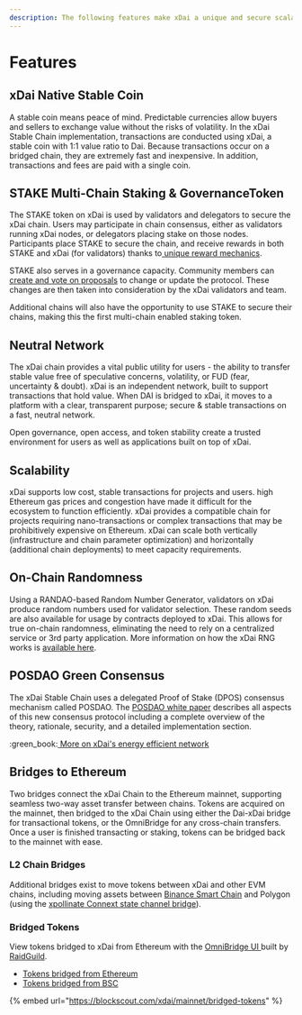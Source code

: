 ```yaml
---
description: The following features make xDai a unique and secure scalability solution.
---
```


# Features

## xDai Native Stable Coin

A stable coin means peace of mind. Predictable currencies allow buyers and sellers to exchange value without the risks of volatility. In the xDai Stable Chain implementation, transactions are conducted using xDai, a stable coin with 1:1 value ratio to Dai. Because transactions occur on a bridged chain, they are extremely fast and inexpensive. In addition, transactions and fees are paid with a single coin.

## STAKE Multi-Chain Staking & GovernanceToken

The STAKE token on xDai is used by validators and delegators to secure the xDai chain. Users may participate in chain consensus, either as validators running xDai nodes, or delegators placing stake on those nodes. Participants place STAKE to secure the chain, and receive rewards in both STAKE and xDai (for validators) thanks to[ unique reward mechanics](../for-stakers/stake-token/stake-reward-mechanics/).

STAKE also serves in a governance capacity. Community members can [create and vote on proposals](../for-users/governance/stake-weighted-voting/) to change or update the protocol. These changes are then taken into consideration by the xDai validators and team.

Additional chains will also have the opportunity to use STAKE to secure their chains, making this the first multi-chain enabled staking token.

## Neutral Network

The xDai chain provides a vital public utility for users - the ability to transfer stable value free of speculative concerns, volatility, or FUD (fear, uncertainty & doubt). xDai is an independent network, built to support transactions that hold value. When DAI is bridged to xDai, it moves to a platform with a clear, transparent purpose; secure & stable transactions on a fast, neutral network.

Open governance, open access, and token stability create a trusted environment for users as well as applications built on top of xDai.

## Scalability&#x20;

xDai supports low cost, stable transactions for projects and users. high Ethereum gas prices and congestion have made it difficult for the ecosystem to function efficiently. xDai provides a compatible chain for projects requiring nano-transactions or complex transactions that may be prohibitively expensive on Ethereum. xDai can scale both vertically (infrastructure and chain parameter optimization) and horizontally (additional chain deployments) to meet capacity requirements.&#x20;

## On-Chain Randomness

Using a RANDAO-based Random Number Generator, validators on xDai produce random numbers used for validator selection. These random seeds are also available for usage by contracts deployed to xDai. This allows for true on-chain randomness, eliminating the need to rely on a centralized service or 3rd party application. More information on how the xDai RNG works is [available here](../for-developers/on-chain-random-numbers/).

## POSDAO Green Consensus

The xDai Stable Chain uses a delegated Proof of Stake (DPOS) consensus mechanism called POSDAO. The [POSDAO white paper](../for-validators/posdao-whitepaper.md) describes all aspects of this new consensus protocol including a complete overview of the theory, rationale, security, and a detailed implementation section.

:green\_book:[ More on xDai's energy efficient network](news-and-information/xdai-energy-efficiency/)

## Bridges to Ethereum

Two bridges connect the xDai Chain to the Ethereum mainnet, supporting seamless two-way asset transfer between chains. Tokens are acquired on the mainnet, then bridged to the xDai Chain using either the Dai-xDai bridge for transactional tokens, or the OmniBridge for any cross-chain transfers. Once a user is finished transacting or staking, tokens can be bridged back to the mainnet with ease.

### L2 Chain Bridges

Additional bridges exist to move tokens between xDai and other EVM chains, including moving assets between [Binance Smart Chain](https://bsc-to-xdai-omnibridge.web.app) and Polygon (using the [xpollinate Connext state channel bridge](https://www.xpollinate.io)).

### Bridged Tokens

View tokens bridged to xDai from Ethereum with the [OmniBridge UI ](https://xdai-omnibridge.web.app)built by [RaidGuild](https://raidguild.org).

* [Tokens bridged from Ethereum](https://blockscout.com/xdai/mainnet/bridged-tokens/eth)
* [Tokens bridged from BSC](https://blockscout.com/xdai/mainnet/bridged-tokens/bsc)

{% embed url="https://blockscout.com/xdai/mainnet/bridged-tokens" %}
